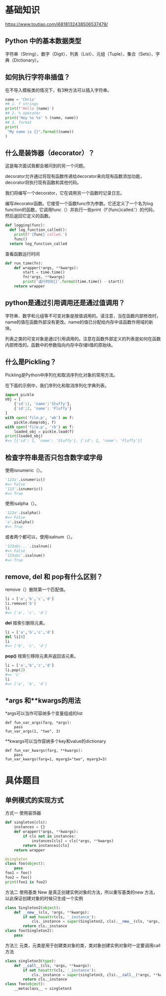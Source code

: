 # 基础知识

https://www.toutiao.com/i6818132438506537479/

## **Python 中的基本数据类型**

字符串（String）、数字（Digit）、列表（List）、元组（Tuple）、集合（Sets）、字典（Dictionary）。

## 如何执行字符串插值？

在不导入模板类的情况下，有3种方法可以插入字符串。

```python
name = 'Chris'
## 1. f strings
print(f'Hello {name}')
## 2. % operator
print('Hey %s %s' % (name, name))
## 3. format
print(
 "My name is {}".format((name))
)
```



## 什么是装饰器（decorator）？

这是每次面试我都会被问到的另一个问题。

decorator允许通过将现有函数传递给decorator来向现有函数添加功能，decorator将执行现有函数和其他代码。

我们将编写一个decorator，它在调用另一个函数时记录日志。

编写decorator函数。它接受一个函数func作为参数。它还定义了一个名为log function的函数，它调用func（）并执行一些print（f'{func}called.'）的代码，然后返回它定义的函数。

```python
def logging(func):
  def log_function_called():
    print(f'{func} called.')
    func()
  return log_function_called
```

查看函数运行时间

```python
def run_time(fn):
    def wrapper(*args, **kwargs):
        start = time.time()
        fn(*args, **kwargs)
        print('运行时间{}'.format(time.time() - start))
    return wrapper
```



## python是通过引用调用还是通过值调用？

字符串、数字和元组等不可变对象是按值调用的。请注意，当在函数内部修改时，name的值在函数外部没有更改。name的值已分配给内存中该函数作用域的新块。

列表之类的可变对象是通过引用调用的。注意在函数外部定义的列表是如何在函数内部修改的。函数中的参数指向内存中存储li值的原始块。



## 什么是Pickling？

Pickling是Python中序列化和取消序列化对象的常用方法。

在下面的示例中，我们序列化和取消序列化字典列表。

```python
import pickle
obj = [
    {'id':1, 'name':'Stuffy'},
    {'id':2, 'name': 'Fluffy'}
]
with open('file.p', 'wb') as f:
    pickle.dump(obj, f)
with open('file.p', 'rb') as f:
    loaded_obj = pickle.load(f)
print(loaded_obj)
#=> [{'id': 1, 'name': 'Stuffy'}, {'id': 2, 'name': 'Fluffy'}]
```



## 检查字符串是否只包含数字或字母

使用isnumeric（）。

```python
'123a'.isnumeric()
#=> False
'123'.isnumeric()
#=> True
```

使用isalpha（）。

```python
'123a'.isalpha()
#=> False
'a'.isalpha()
#=> True
```

或者两个都可以，使用isalnum（）。

```python
'123abc...'.isalnum()
#=> False
'123abc'.isalnum()
#=> True
```



## remove, del 和 pop有什么区别？

remove（）删除第一个匹配值。

```python
li = ['a','b','c','d']
li.remove('b')
li
#=> ['a', 'c', 'd']
```

**del** 按索引删除元素。

```python
li = ['a','b','c','d']
del li[0]
li
#=> ['b', 'c', 'd']
```

**pop()** 按索引移除元素并返回该元素。

```python
li = ['a','b','c','d']
li.pop(2)
#=> 'c'
li
#=> ['a', 'b', 'd']
```



## *args 和**kwargs的用法

*args可以当作可容纳多个变量组成的list  

```pytho
def fun_var_args(farg, *args):  
	pass
fun_var_args(1, "two", 3)
```

**kwargs可以当作容纳多个key和value的dictionary  

```pyth
def fun_var_kwargs(farg, **kwargs):  
	pass
fun_var_kwargs(farg=1, myarg2="two", myarg3=3)
```





# 具体题目

## 单例模式的实现方式

方式一 使用装饰器

```python
def singleton(cls):
    instances = {}
    def wrapper(*args, **kwargs):
        if cls not in instances:
            instances[cls] = cls(*args, **kwargs)
        return instances[cls]
    return wrapper

@singleton
class foo(object):
    pass
foo1 = foo()
foo2 = foo()
print(foo1 is foo2)
```

方法二 使用基类 New 是真正创建实例对象的方法，所以重写基类的new 方法，以此保证创建对象的时候只生成一个实例

```python
class Singleton2(object):
    def __new__(cls, *args, **kwargs):
        if not hasattr(cls, '_instance'):
            cls._instance = super(Singleton2, cls).__new__(cls, *args, **kwargs)
        return cls._instance
class foo(Singleton2):
    pass
```

方法三 元类，元类是用于创建类对象的类，类对象创建实例对象时一定要调用call方法

```python
class singleton3(type):
    def __call__(cls, *args, **kwargs):
        if not hasattr(cls, '_instance'):
            cls._instance = super(singleton3, cls).__call__(*args, **kwargs)
        return cls._instance
class foo(object):
    __metaclass__ = singleton3
```



